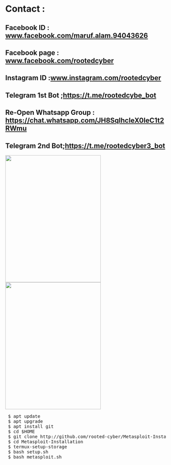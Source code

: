  # Contact :
 
 ## Facebook ID : <b>www.facebook.com/maruf.alam.94043626</b>
 
 ## Facebook page : <b>www.facebook.com/rootedcyber</b>
 
 ## Instagram ID :<b>www.instagram.com/rootedcyber</b>

 ## Telegram 1st Bot ;<b>https://t.me/rootedcybe_bot</b>
 
 ## Re-Open Whatsapp Group : https://chat.whatsapp.com/JH8SqlhcIeX0IeC1t2RWmu
 
 ## Telegram 2nd Bot;<b>https://t.me/rootedcyber3_bot</b>
 


<img src="https://github.com/rooted-cyber/Random-Theme/raw/main/images/randvom-theme.png" style="width:300px;height:400px;">
<img src="https://github.com/rooted-cyber/Random-Theme/raw/main/images/ranbdom2.png" style="width:300px;height:400px;">

<pre>
 $ apt update
 $ apt upgrade
 $ apt install git
 $ cd $HOME
 $ git clone http://github.com/rooted-cyber/Metasploit-Installation
 $ cd Metasploit-Installation
 $ termux-setup-storage
 $ bash setup.sh
 $ bash metasploit.sh</pre>
 